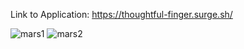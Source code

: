Link to Application: https://thoughtful-finger.surge.sh/

![mars1](https://user-images.githubusercontent.com/10536527/227710486-c3a08f2d-0dcf-4406-998e-01be755ae5f8.jpg)
![mars2](https://user-images.githubusercontent.com/10536527/227710487-7dcc6290-ec52-430a-8a89-a177991121cd.jpg)

